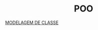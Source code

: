 <div align = "center">

# POO

</div>

[MODELAGEM DE CLASSE](https://lucid.app/lucidchart/ce115dfe-d00c-4188-aa1a-a6653f41fbf5/edit?invitationId=inv_601fced8-5f9e-4082-bf69-d092d526e6ce&page=0_0#)